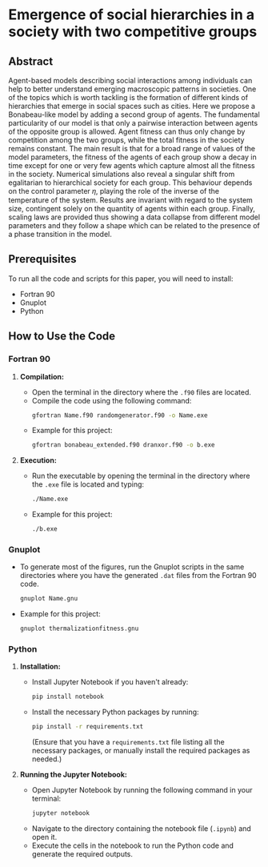 # Emergence of social hierarchies in a society with two competitive groups

## Abstract
Agent-based models describing social interactions among individuals can help to better understand 
emerging macroscopic patterns in societies. One of the topics which is worth tackling is the formation 
of different kinds of hierarchies that emerge in social spaces such as cities. Here we propose 
a Bonabeau-like model by adding a second group of agents. The fundamental particularity of our model 
is that only a pairwise interaction between agents of the opposite group is allowed. Agent fitness can 
thus only change by competition among the two groups, while the total fitness in the society remains 
constant. The main result is that for a broad range of values of the model parameters, the fitness of 
the agents of each group show a decay in time except for one or very few agents which capture almost 
all the fitness in the society. Numerical simulations also reveal a singular shift from egalitarian 
to hierarchical society for each group. This behaviour depends on the control parameter 𝜂, playing the 
role of the inverse of the temperature of the system. Results are invariant with regard to the system 
size, contingent solely on the quantity of agents within each group. Finally, scaling laws are provided 
thus showing a data collapse from different model parameters and they follow a shape which can be related 
to the presence of a phase transition in the model.

## Prerequisites
To run all the code and scripts for this paper, you will need to install:
- Fortran 90
- Gnuplot
- Python

## How to Use the Code

### Fortran 90
1. **Compilation:**
   - Open the terminal in the directory where the `.f90` files are located.
   - Compile the code using the following command:
     ```sh
     gfortran Name.f90 randomgenerator.f90 -o Name.exe
     ```
   - Example for this project:
     ```sh
     gfortran bonabeau_extended.f90 dranxor.f90 -o b.exe
     ```

2. **Execution:**
   - Run the executable by opening the terminal in the directory where the `.exe` file is located and typing:
     ```sh
     ./Name.exe
     ```
   - Example for this project:
     ```sh
     ./b.exe
     ```

### Gnuplot
- To generate most of the figures, run the Gnuplot scripts in the same directories where you have the generated `.dat` files from the Fortran 90 code.
  ```sh
  gnuplot Name.gnu
  ```
- Example for this project:
  ```sh
  gnuplot thermalizationfitness.gnu
  ```
### Python
1. **Installation:**
   - Install Jupyter Notebook if you haven't already:
     ```sh
     pip install notebook
     ```
   - Install the necessary Python packages by running:
     ```sh
     pip install -r requirements.txt
     ```
     (Ensure that you have a `requirements.txt` file listing all the necessary packages, or manually install the required packages as needed.)

2. **Running the Jupyter Notebook:**
   - Open Jupyter Notebook by running the following command in your terminal:
     ```sh
     jupyter notebook
     ```
   - Navigate to the directory containing the notebook file (`.ipynb`) and open it.
   - Execute the cells in the notebook to run the Python code and generate the required outputs.
